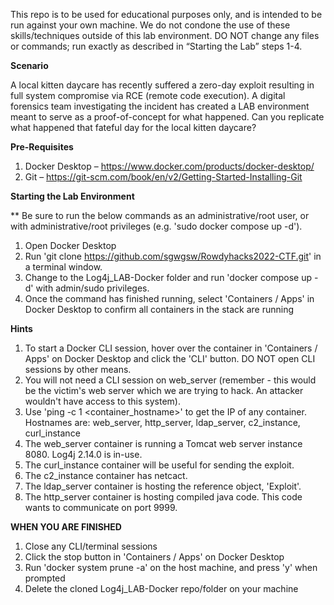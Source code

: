 This repo is to be used for educational purposes only, and is intended to be run against your own machine. We do not condone the use of these skills/techniques outside of this lab environment. DO NOT change any files or commands; run exactly as described in “Starting the Lab” steps 1-4.  

**Scenario**

A local kitten daycare has recently suffered a zero-day exploit resulting in full system compromise via RCE (remote code execution). A digital forensics team investigating the incident has created a LAB environment meant to serve as a proof-of-concept for what happened. Can you replicate what happened that fateful day for the local kitten daycare?


**Pre-Requisites**
1.    Docker Desktop – https://www.docker.com/products/docker-desktop/ 
2.    Git – https://git-scm.com/book/en/v2/Getting-Started-Installing-Git 


**Starting the Lab Environment**

** Be sure to run the below commands as an administrative/root user, or with administrative/root privileges (e.g. 'sudo docker compose up -d').
1.    Open Docker Desktop
2.    Run 'git clone https://github.com/sgwgsw/Rowdyhacks2022-CTF.git' in a terminal window.
3.    Change to the Log4j_LAB-Docker folder and run 'docker compose up -d' with admin/sudo privileges.
4.    Once the command has finished running, select 'Containers / Apps' in Docker Desktop to confirm all containers in the stack are running

**Hints**

1.    To start a Docker CLI session, hover over the container in 'Containers / Apps' on Docker Desktop and click the 'CLI' button. DO NOT open CLI sessions by other means. 
2.    You will not need a CLI session on web_server (remember - this would be the victim's web server which we are trying to hack. An attacker wouldn't have access to this system).  
3.    Use 'ping -c 1 <container_hostname>' to get the IP of any container. Hostnames are: web_server, http_server, ldap_server, c2_instance, curl_instance
4.    The web_server container is running a Tomcat web server instance 8080. Log4j 2.14.0 is in-use.
5.    The curl_instance container will be useful for sending the exploit.
6.    The c2_instance container has netcact. 
7.    The ldap_server container is hosting the reference object, 'Exploit'.
8.    The http_server container is hosting compiled java code. This code wants to communicate on port 9999. 



**WHEN YOU ARE FINISHED**
1.    Close any CLI/terminal sessions
2.    Click the stop button in 'Containers / Apps' on Docker Desktop
3.    Run 'docker system prune -a' on the host machine, and press 'y' when prompted
4.    Delete the cloned Log4j_LAB-Docker repo/folder on your machine
